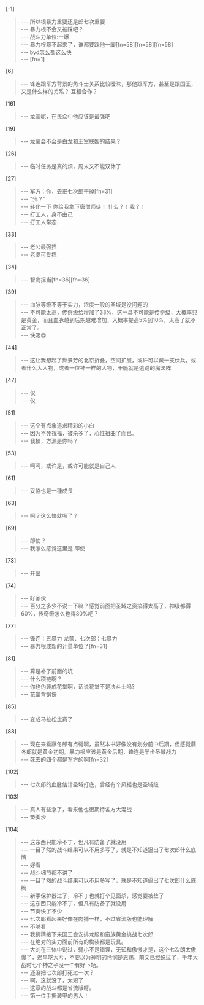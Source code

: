 
[-1] 
>--- 所以根暴力重要还是郎七次重要<br>
>--- 暴力根不会又被踩吧？<br>
>--- 战斗力单位:一爆<br>
>--- 暴力根暴不起来了，谁都要踩他一脚[fn=58][fn=58][fn=58]<br>
>--- byd怎么都这么快<br>
>--- [fn=1]<br>

[6] 
>--- 锋连跟军方背景的角斗士关系比较暧昧，那他跟军方，甚至是跟国王，又是什么样的关系？
互相合作？<br>

[16] 
>--- 龙蒙呢，在民众中他应该是最强吧<br>

[19] 
>--- 龙蒙会不会是白龙和王室联姻的结果？<br>

[26] 
>--- 临时任务是真的烦，周末又不能双休了<br>

[27] 
>--- 军方：你，去把七次郎干掉[fn=31]<br>
>--- “我？”<br>
>--- 转化一下
你给我拿下唐僧师徒！
什么？！我？！<br>
>--- 打工人，身不由己<br>
>--- 打工人常态<br>

[33] 
>--- 老公最强捏<br>
>--- 老婆可爱捏<br>

[34] 
>--- 智商担当[fn=36][fn=36]<br>

[39] 
>--- 血脉等级不等于实力，浓度一般的圣域是没问题的<br>
>--- 不可能太高，传奇级给增加了33%，这一具不可能是传奇级，大概率只是黄金，而且血脉越到后期越难增加，大概率提高5%到10%，太高了就不正常了。<br>
>--- 快吸😋<br>

[44] 
>--- 这让我想起了郝景芳的北京折叠，空间扩展，或许可以藏一支伏兵，或者什么大人物，或者一位神一样的人物，干脆就是逃跑的魔法阵<br>

[47] 
>--- 仅<br>
>--- 仅<br>

[51] 
>--- 这个有点象追求精彩的小白<br>
>--- 因为不死祝福，被杀多了，心性扭曲了而已。<br>
>--- 我操，方源是你吗？<br>

[53] 
>--- 呵呵，或许是，或许可能就是自己人<br>

[61] 
>--- 妥協也是一種成長<br>

[63] 
>--- 啊？这么快就吸了？<br>

[69] 
>--- 即使？<br>
>--- 我怎么感觉这里是
即使<br>

[73] 
>--- 开出<br>

[74] 
>--- 好家伙<br>
>--- 百分之多少不说一下嘛？感觉前面把圣域之资搞得太高了，神级都得60%，传奇级怎么也得80%吧？<br>

[77] 
>--- 锋连：五暴力
龙蒙、七次郎：七暴力<br>
>--- 暴力根成新的计量单位了[fn=31]<br>

[81] 
>--- 算是补了前面的坑<br>
>--- 什么项链啊？<br>
>--- 你也伪装成花堂啊，话说花堂不是决斗士吗?<br>
>--- 花堂背锅侠<br>

[85] 
>--- 变成马拉松比赛了<br>

[88] 
>--- 现在来看藤冬郎有点弱啊，虽然本书好像没有划分前中后期，但感觉藤冬郎就是黄金初期。暴力根应该是黄金后期，锋连是半步圣域战力<br>
>--- 死去的四个都是军方的啊[fn=32]<br>

[102] 
>--- 七次郎的血脉估计圣域打底，曾经有个风揺也是圣域级<br>

[103] 
>--- 真人有些急了，看来他也很期待各方大混战<br>
>--- 垫脚沙<br>

[104] 
>--- 这东西只能冷不丁，但凡有防备了就没用<br>
>--- 一目了然的战斗结果可以不用多写了，就是不知道逼出了七次郎什么底牌<br>
>--- 好看<br>
>--- 战斗细节都不讲了<br>
>--- 一目了然的战斗结果可以不用多写了，就是不知道逼出了七次郎什么底牌<br>
>--- 新手保护器过了，冷不丁也就打个见面杀，感觉要被垫了<br>
>--- 这东西只能冷不丁，但凡有防备了就没用<br>
>--- 节奏快了不少<br>
>--- 七次郎看起来好像在肉搏一样，不过省流版也能理解<br>
>--- 不够看<br>
>--- 我猜猜接下来国王会安排龙服和蛮族黄金挑战七次郎<br>
>--- 在绝对的实力面前所有的构装都是玩具。<br>
>--- 大刘在三体中说过，弱小不是错误，无知和傲慢才是，这个七次朗太傲慢了，迟早吃大亏，不要以为神明的怜悯是恩赐，前文已经说过了，千年大战时七个神之子没一个有好下场。<br>
>--- 还没把七次郎打死过一次？<br>
>--- 啊，这就没了，太短了<br>
>--- 这章的战斗都是省流版呀。<br>
>--- 第一位手撕装甲的男人！<br>
